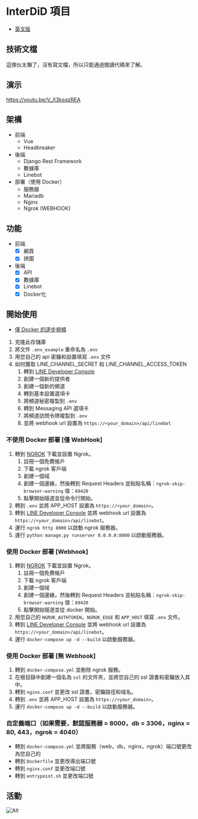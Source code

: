 # InterDiD 項目

- [英文版](README.md)

## 技術文檔
這傢伙太懶了，沒有寫文檔，所以只能通過閱讀代碼來了解。

## 演示
https://youtu.be/V_X3ksqzREA

## 架構
- 前端
  - Vue
  - Headbreaker
- 後端
  - Django Rest Framework
  - 數據庫
  - Linebot
- 部署（使用 Docker）
  - 服務器
  - Mariadb
  - Nginx
  - Ngrok (WEBHOOK)

## 功能
- 前端
  - [x] 網頁
  - [x] 拼圖
- 後端
  - [x] API
  - [x] 數據庫
  - [x] Linebot
  - [x] Docker化

## 開始使用
- [僅 Docker 的逐步視頻](https://youtu.be/???)
1. 克隆此存儲庫
2. 將文件 `.env_example` 重命名為 `.env`
3. 用您自己的 api 密鑰和設置填寫 `.env` 文件
4. 如何獲取 LINE_CHANNEL_SECRET 和 LINE_CHANNEL_ACCESS_TOKEN
   1. 轉到 [LINE Developer Console](https://developers.line.biz/console/)
   2. 創建一個新的提供者
   3. 創建一個新的頻道
   4. 轉到基本設置選項卡
   5. 將頻道秘密複製到 `.env`
   6. 轉到 Messaging API 選項卡
   7. 將頻道訪問令牌複製到 `.env`
   8. 並將 webhook url 設置為 `https://<your_domain>/api/linebot`

### 不使用 Docker 部署 [僅 WebHook]
1. 轉到 [NGROK](https://ngrok.com/) 下載並設置 Ngrok。
   1. 註冊一個免費帳戶
   2. 下載 ngrok 客戶端
   3. 創建一個域
   4. 創建一個邊緣，然後轉到 Request Headers 並粘貼名稱：`ngrok-skip-browser-warning` 值：`69420`
   5. 點擊開始隧道並從命令行開始。
2. 轉到 `.env` 並將 APP_HOST 設置為 `https://<your_domain>`。
3. 轉到 [LINE Developer Console](https://developers.line.biz/console/) 並將 webhook url 設置為 `https://<your_domain>/api/linebot`。
4. 運行 `ngrok http 8000` 以啟動 ngrok 服務器。
5. 運行 `python manage.py runserver 0.0.0.0:8000` 以啟動服務器。

### 使用 Docker 部署 [Webhook]
1. 轉到 [NGROK](https://ngrok.com/) 下載並設置 Ngrok。
   1. 註冊一個免費帳戶
   2. 下載 ngrok 客戶端
   3. 創建一個域
   4. 創建一個邊緣，然後轉到 Request Headers 並粘貼名稱：`ngrok-skip-browser-warning` 值：`69420`
   5. 點擊開始隧道並從 docker 開始。
2. 用您自己的 `NGROK_AUTHTOKEN`，`NGROK_EDGE` 和 `APP_HOST` 填寫 `.env` 文件。
3. 轉到 [LINE Developer Console](https://developers.line.biz/console/) 並將 webhook url 設置為 `https://<your_domain>/api/linebot`。
4. 運行 `docker-compose up -d --build` 以啟動服務器。

### 使用 Docker 部署 [無 Webhook]
1. 轉到 `docker-compose.yml` 並刪除 ngrok 服務。
2. 在根目錄中創建一個名為 `ssl` 的文件夾，並將您自己的 ssl 證書和密鑰放入其中。
3. 轉到 `nginx.conf` 並更改 ssl 證書，密鑰路徑和域名。
4. 轉到 `.env` 並將 APP_HOST 設置為 `https://<your_domain>`。
5. 運行 `docker-compose up -d --build` 以啟動服務器。

### 自定義端口（如果需要，默認服務器 = 8000，db = 3306，nginx = 80, 443，ngrok = 4040）
* 轉到 `docker-compose.yml` 並將服務（web，db，nginx，ngrok）端口號更改為您自己的
* 轉到 `Dockerfile` 並更改導出端口號
* 轉到 `nginx.conf` 並更改端口號
* 轉到 `entrypoint.sh` 並更改端口號

## 活動
![Alt](https://repobeats.axiom.co/api/embed/7a2e89f748c1cc8887da9f8b62a1a673c0710e10.svg "Repobeats 分析圖像")